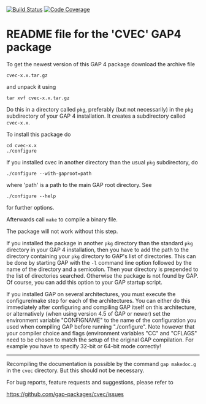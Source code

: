 [![Build Status](https://travis-ci.org/gap-packages/cvec.svg?branch=master)](https://travis-ci.org/gap-packages/cvec)
[![Code Coverage](https://codecov.io/github/gap-packages/cvec/coverage.svg?branch=master&token=)](https://codecov.io/gh/gap-packages/cvec)

# README file for the 'CVEC' GAP4 package 
     
To get the newest version of this GAP 4 package download the
archive file

    cvec-x.x.tar.gz

and unpack it using 

    tar xvf cvec-x.x.tar.gz

Do this in a directory called `pkg`, preferably (but not necessarily)
in the `pkg` subdirectory of your GAP 4 installation. It creates a
subdirectory called `cvec-x.x`.

To install this package do

    cd cvec-x.x
    ./configure

If you installed cvec in another directory than the usual `pkg`
subdirectory, do

    ./configure --with-gaproot=path

where 'path' is a path to the main GAP root directory.
See

    ./configure --help

for further options.

Afterwards call `make` to compile a binary file.

The package will not work without this step.

If you installed the package in another `pkg` directory than the standard
`pkg` directory in your GAP 4 installation, then you have to add the path
to the directory containing your `pkg` directory to GAP's list of directories.
This can be done by starting GAP with the `-l` command line option
followed by the name of the directory and a semicolon. Then your directory
is prepended to the list of directories searched. Otherwise the package 
is not found by GAP. Of course, you can add this option to your GAP
startup script.

If you installed GAP on several architectures, you must execute the
configure/make step for each of the architectures. You can either
do this immediately after configuring and compiling GAP itself on
this architecture, or alternatively (when using version 4.5 of GAP or
newer) set the environment variable "CONFIGNAME" to the name of the
configuration you used when compiling GAP before running "./configure".
Note however that your compiler choice and flags (environment variables
"CC" and "CFLAGS" need to be chosen to match the setup of the original
GAP compilation. For example you have to specify 32-bit or 64-bit mode
correctly!

----------------------------------------------------------------------------

Recompiling the documentation is possible by the command `gap makedoc.g`
in the `cvec` directory. But this should not be necessary.

For bug reports, feature requests and suggestions, please refer to

   <https://github.com/gap-packages/cvec/issues>
